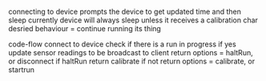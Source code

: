 connecting to device prompts the device to get updated time and then sleep
currently device will always sleep unless it receives a calibration char
desried behaviour = continue running its thing

code-flow
connect to device
check if there is a run in progress
if yes
  update sensor readings to be broadcast to client
    return options = haltRun, or disconnect
      if haltRun
        return calibrate
if not
  return options = calibrate, or startrun